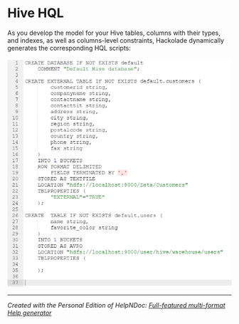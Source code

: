 # Hive HQL

As you develop the model for your Hive tables, columns with their types, and indexes, as well as columns-level constraints, Hackolade dynamically generates the corresponding HQL scripts:

![Image](<lib/Hive%20forward-engineering.png>)


***
_Created with the Personal Edition of HelpNDoc: [Full-featured multi-format Help generator](<https://www.helpndoc.com/help-authoring-tool>)_
